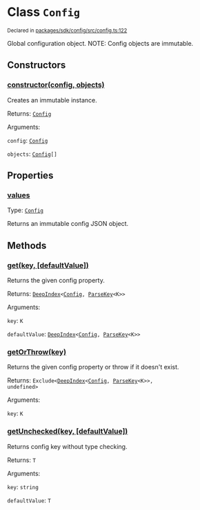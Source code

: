 # Class `Config`
<sub>Declared in [packages/sdk/config/src/config.ts:122](https://github.com/dxos/dxos/blob/main/packages/sdk/config/src/config.ts#L122)</sub>


Global configuration object.
NOTE: Config objects are immutable.

## Constructors
### [constructor(config, objects)](https://github.com/dxos/dxos/blob/main/packages/sdk/config/src/config.ts#L130)


Creates an immutable instance.

Returns: <code>[Config](/api/@dxos/config/classes/Config)</code>

Arguments: 

`config`: <code>[Config](/api/@dxos/config/interfaces/Config)</code>

`objects`: <code>[Config](/api/@dxos/config/interfaces/Config)[]</code>



## Properties
### [values](https://github.com/dxos/dxos/blob/main/packages/sdk/config/src/config.ts#L137)
Type: <code>[Config](/api/@dxos/config/interfaces/Config)</code>

Returns an immutable config JSON object.


## Methods
### [get(key, \[defaultValue\])](https://github.com/dxos/dxos/blob/main/packages/sdk/config/src/config.ts#L148)


Returns the given config property.

Returns: <code>[DeepIndex](/api/@dxos/config/types/DeepIndex)&lt;[Config](/api/@dxos/config/interfaces/Config), [ParseKey](/api/@dxos/config/types/ParseKey)&lt;K&gt;&gt;</code>

Arguments: 

`key`: <code>K</code>

`defaultValue`: <code>[DeepIndex](/api/@dxos/config/types/DeepIndex)&lt;[Config](/api/@dxos/config/interfaces/Config), [ParseKey](/api/@dxos/config/types/ParseKey)&lt;K&gt;&gt;</code>


### [getOrThrow(key)](https://github.com/dxos/dxos/blob/main/packages/sdk/config/src/config.ts#L169)


Returns the given config property or throw if it doesn't exist.

Returns: <code>Exclude&lt;[DeepIndex](/api/@dxos/config/types/DeepIndex)&lt;[Config](/api/@dxos/config/interfaces/Config), [ParseKey](/api/@dxos/config/types/ParseKey)&lt;K&gt;&gt;, undefined&gt;</code>

Arguments: 

`key`: <code>K</code>


### [getUnchecked(key, \[defaultValue\])](https://github.com/dxos/dxos/blob/main/packages/sdk/config/src/config.ts#L160)


Returns config key without type checking.

Returns: <code>T</code>

Arguments: 

`key`: <code>string</code>

`defaultValue`: <code>T</code>


